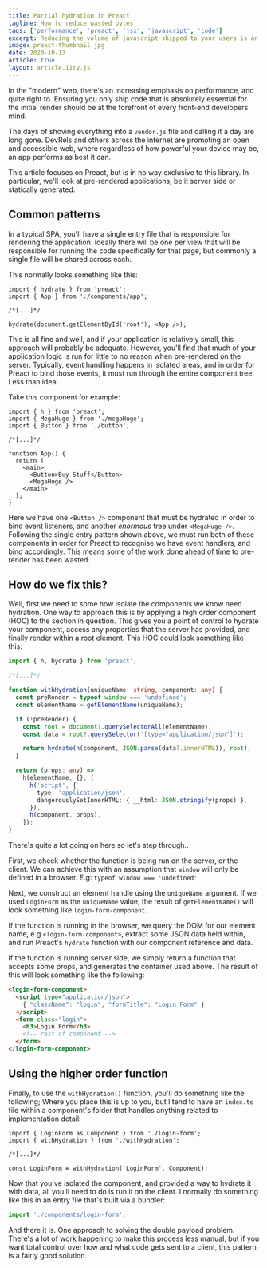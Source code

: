 ```yaml
---
title: Partial hydration in Preact
tagline: How to reduce wasted bytes
tags: ['performance', 'preact', 'jsx', 'javascript', 'code']
excerpt: Reducing the volume of javascript shipped to your users is an ongoing concern, here's one way of approaching this.
image: preact-thumbnail.jpg
date: 2020-10-13
article: true
layout: article.11ty.js
---
```


In the "modern" web, there's an increasing emphasis on performance, and quite right to. Ensuring you only ship code that is absolutely essential for the initial render should be at the forefront of every front-end developers mind.

The days of shoving everything into a `vendor.js` file and calling it a day are long gone. DevRels and others across the internet are promoting an open and accessible web, where regardless of how powerful your device may be, an app performs as best it can.

This article focuses on Preact, but is in no way exclusive to this library. In particular, we'll look at pre-rendered applications, be it server side or statically generated.

## Common patterns

In a typical SPA, you'll have a single entry file that is responsible for rendering the application. Ideally there will be one per view that will be responsible for running the code specifically for that page, but commonly a single file will be shared across each.

This normally looks something like this:

```tsx
import { hydrate } from 'preact';
import { App } from './components/app';

/*[...]*/

hydrate(document.getElementById('root'), <App />);
```

This is all fine and well, and if your application is relatively small, this approach will probably be adequate. However, you'll find that much of your application logic is run for little to no reason when pre-rendered on the server. Typically, event handling happens in isolated areas, and in order for Preact to bind those events, it must run through the entire component tree. Less than ideal.

Take this component for example:

```tsx
import { h } from 'preact';
import { MegaHuge } from './megaHuge';
import { Button } from './button';

/*[...]*/

function App() {
  return (
    <main>
      <Button>Buy Stuff</Button>
      <MegaHuge />
    </main>
  );
}
```

Here we have one `<Button />` component that must be hydrated in order to bind event listeners, and another _enormous_ tree under `<MegaHuge />`. Following the single entry pattern shown above, we must run both of these components in order for Preact to recognise we have event handlers, and bind accordingly. This means some of the work done ahead of time to pre-render has been wasted.

## How do we fix this?

Well, first we need to some how isolate the components we know need hydration. One way to approach this is by applying a high order component (HOC) to the section in question. This gives you a point of control to hydrate your component, access any properties that the server has provided, and finally render within a root element. This HOC could look something like this:

```typescript
import { h, hydrate } from 'preact';

/*[...]*/

function withHydration(uniqueName: string, component: any) {
  const preRender = typeof window === 'undefined';
  const elementName = getElementName(uniqueName);

  if (!preRender) {
    const root = document?.querySelectorAll(elementName);
    const data = root?.querySelector('[type="application/json"]');

    return hydrate(h(component, JSON.parse(data?.innerHTML)), root);
  }

  return (props: any) =>
    h(elementName, {}, [
      h('script', {
        type: 'application/json',
        dangerouslySetInnerHTML: { __html: JSON.stringify(props) },
      }),
      h(component, props),
    ]);
}
```

There's quite a lot going on here so let's step through..

First, we check whether the function is being run on the server, or the client. We can achieve this with an assumption that `window` will only be defined in a browser. E.g: `typeof window === 'undefined'`

Next, we construct an element handle using the `uniqueName` argument. If we used `LoginForm` as the `uniqueName` value, the result of `getElementName()` will look something like `login-form-component`.

If the function is running in the browser, we query the DOM for our element name, e.g `<login-form-component>`, extract some JSON data held within, and run Preact's `hydrate` function with our component reference and data.

If the function is running server side, we simply return a function that accepts some props, and generates the container used above. The result of this will look something like the following:

```html
<login-form-component>
  <script type="application/json">
    { "className": "login", "formTitle": "Login Form" }
  </script>
  <form class="login">
    <h3>Login Form</h3>
    <!-- rest of component -->
  </form>
</login-form-component>
```

## Using the higher order function

Finally, to use the `withHydration()` function, you'll do something like the following; Where you place this is up to you, but I tend to have an `index.ts` file within a component's folder that handles anything related to implementation detail:

```tsx
import { LoginForm as Component } from './login-form';
import { withHydration } from './withHydration';

/*[...]*/

const LoginForm = withHydration('LoginForm', Component);
```

Now that you've isolated the component, and provided a way to hydrate it with data, all you'll need to do is run it on the client. I normally do something like this in an entry file that's built via a bundler:

```ts
import './components/login-form';
```

And there it is. One approach to solving the double payload problem. There's a lot of work happening to make this process less manual, but if you want total control over how and what code gets sent to a client, this pattern is a fairly good solution.
